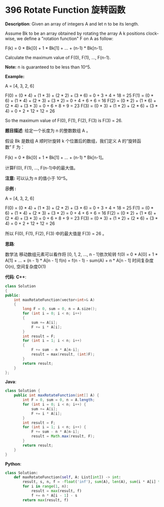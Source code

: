 # 396 Rotate Function 旋转函数

__Description__:
Given an array of integers A and let n to be its length.

Assume Bk to be an array obtained by rotating the array A k positions clock-wise, we define a "rotation function" F on A as follow:

F(k) = 0 \* Bk[0] + 1 \* Bk[1] + ... + (n-1) \* Bk[n-1].

Calculate the maximum value of F(0), F(1), ..., F(n-1).

__Note:__
n is guaranteed to be less than 10^5.

__Example:__

A = [4, 3, 2, 6]

F(0) = (0 \* 4) + (1 \* 3) + (2 \* 2) + (3 \* 6) = 0 + 3 + 4 + 18 = 25
F(1) = (0 \* 6) + (1 \* 4) + (2 \* 3) + (3 \* 2) = 0 + 4 + 6 + 6 = 16
F(2) = (0 \* 2) + (1 \* 6) + (2 \* 4) + (3 \* 3) = 0 + 6 + 8 + 9 = 23
F(3) = (0 \* 3) + (1 \* 2) + (2 \* 6) + (3 \* 4) = 0 + 2 + 12 + 12 = 26

So the maximum value of F(0), F(1), F(2), F(3) is F(3) = 26.

__题目描述__:
给定一个长度为 n 的整数数组 A 。

假设 Bk 是数组 A 顺时针旋转 k 个位置后的数组，我们定义 A 的“旋转函数” F 为：

F(k) = 0 \* Bk[0] + 1 \* Bk[1] + ... + (n-1) \* Bk[n-1]。

计算F(0), F(1), ..., F(n-1)中的最大值。

__注意:__
可以认为 n 的值小于 10^5。

__示例 :__

A = [4, 3, 2, 6]

F(0) = (0 \* 4) + (1 \* 3) + (2 \* 2) + (3 \* 6) = 0 + 3 + 4 + 18 = 25
F(1) = (0 \* 6) + (1 \* 4) + (2 \* 3) + (3 \* 2) = 0 + 4 + 6 + 6 = 16
F(2) = (0 \* 2) + (1 \* 6) + (2 \* 4) + (3 \* 3) = 0 + 6 + 8 + 9 = 23
F(3) = (0 \* 3) + (1 \* 2) + (2 \* 6) + (3 \* 4) = 0 + 2 + 12 + 12 = 26

所以 F(0), F(1), F(2), F(3) 中的最大值是 F(3) = 26 。

__思路__:

数学法
移动数组元素可以看作将 [0, 1, 2, ..., n - 1]依次轮转
f(0) = 0 \* A[0] + 1 \* A[1] + ... + (n - 1) \* A[n - 1]
f(n) = f(n - 1) - sum(A) + n \* A[n - 1]
时间复杂度O(n), 空间复杂度O(1)

__代码__:
__C++__:

```C++
class Solution 
{
public:
    int maxRotateFunction(vector<int>& A) 
    {
        long F = 0, sum = 0, n = A.size();
        for (int i = 0; i < n; i++) 
        {
            sum += A[i];
            F += i * A[i];
        }
        int result = F;
        for (int i = 1; i < n; i++) 
        {
            F += sum - n * A[n-i];
            result = max(result, (int)F);
        }
        return result;
    }
};
```

__Java__:

```Java
class Solution {
    public int maxRotateFunction(int[] A) {
        int F = 0, sum = 0, n = A.length;
        for (int i = 0; i < n; i++) {
            sum += A[i];
            F += i * A[i];
        }
        int result = F;
        for (int i = 1; i < n; i++) {
            F += sum - n * A[n-i];
            result = Math.max(result, F);
        }
        return result;
    }
}
```

__Python__:

```Python
class Solution:
    def maxRotateFunction(self, A: List[int]) -> int:
        result, s, n, f = -float('inf'), sum(A), len(A), sum(i * A[i] for i in range(len(A)))
        for i in range(1, n):
            result = max(result, f)
            f += n * A[i - 1] - s
        return max(result, f)
```
